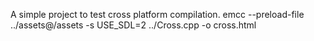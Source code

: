 A simple project to test cross platform compilation.
emcc --preload-file ../assets@/assets -s USE_SDL=2 ../Cross.cpp -o cross.html

